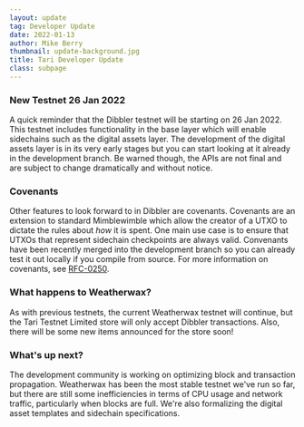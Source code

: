 ```yaml
---
layout: update
tag: Developer Update
date: 2022-01-13
author: Mike Berry
thumbnail: update-background.jpg
title: Tari Developer Update
class: subpage
---
```


### New Testnet 26 Jan 2022

A quick reminder that the Dibbler testnet will be starting on 26 Jan 2022. This testnet includes functionality
in the base layer which will enable sidechains such as the digital assets layer. The development of the
digital assets layer is in its very early stages but you can start looking at it already in the development branch. Be warned though, the APIs are
not final and are subject to change dramatically and without notice.

### Covenants

Other features to look forward to in Dibbler are covenants. Covenants are an extension to standard Mimblewimble which allow
the creator of a UTXO to dictate the rules about _how_ it is spent. One main use case is to ensure that UTXOs that represent
sidechain checkpoints are always valid. Convenants have been recently merged into the development branch so you can already test it out locally if you compile from source.
For more information on covenants, see [RFC-0250](https://rfc.tari.com/RFC-0250_Covenants.html).

### What happens to Weatherwax?

As with previous testnets, the current Weatherwax testnet will continue, but the Tari Testnet Limited store will only accept Dibbler
transactions. Also, there will be some new items announced for the store soon!

### What's up next?

The development community is working on optimizing block and transaction propagation. Weatherwax has been the most stable testnet we've run so far, but there are still some inefficiencies in terms of CPU usage and network traffic, particularly when blocks are full.
We're also formalizing the digital asset templates and sidechain specifications.
